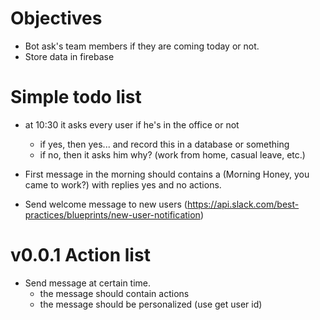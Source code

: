 # Objectives

* Bot ask's team members if they are coming today or not.
* Store data in firebase

# Simple todo list

* at 10:30 it asks every user if he's in the office or not

   * if yes, then yes... and record this in a database or something
   * if no, then it asks him why? (work from home, casual leave, etc.)

* First message in the morning should contains a (Morning Honey, you came to work?) with replies yes and no actions.

* Send welcome message to new users (https://api.slack.com/best-practices/blueprints/new-user-notification)

# v0.0.1 Action list

* Send message at certain time.
   * the message should contain actions
   * the message should be personalized (use get user id)
